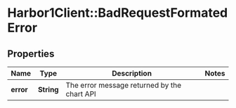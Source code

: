# Harbor1Client::BadRequestFormatedError

## Properties
Name | Type | Description | Notes
------------ | ------------- | ------------- | -------------
**error** | **String** | The error message returned by the chart API | 


